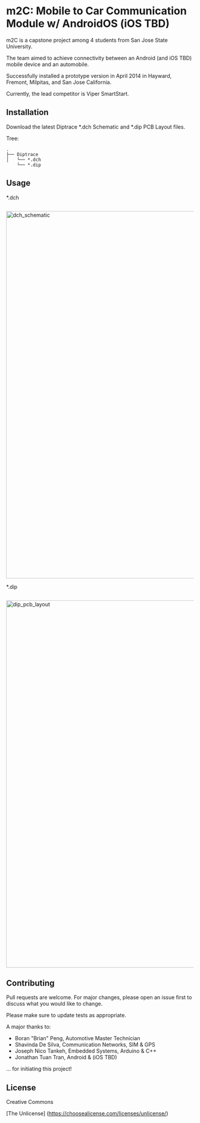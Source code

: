 # m2C: Mobile to Car Communication Module w/ AndroidOS (iOS TBD)

m2C is a capstone project among 4 students from San Jose State University.

The team aimed to achieve connectivity between an Android (and iOS TBD) mobile device and an automobile.

Successfully installed a prototype version in April 2014 in Hayward, Fremont, Milpitas, and San Jose California.

Currently, the lead competitor is Viper SmartStart.

## Installation

Download the latest Diptrace *.dch Schematic and *.dip PCB Layout files.

Tree:

```
.
├── Diptrace
│   └── *.dch
    └── *.dip
```

## Usage

*.dch

```python
```

<img width="1552" height="987" alt="dch_schematic" src="https://github.com/user-attachments/assets/0fdc38cd-a35b-41cf-9f1d-4232757dc456" />

*.dip

```python
```

<img width="1552" height="987" alt="dip_pcb_layout" src="https://github.com/user-attachments/assets/7fae6954-07bd-4e86-b397-3386b44d917a" />

## Contributing

Pull requests are welcome. For major changes, please open an issue first
to discuss what you would like to change.

Please make sure to update tests as appropriate.

A major thanks to:

- Boran "Brian" Peng, Automotive Master Technician
- Shavinda De Silva, Communication Networks, SIM & GPS
- Joseph Nico Tankeh, Embedded Systems, Arduino & C++
- Jonathan Tuan Tran, Android & (iOS TBD)

... for initiating this project!

## License

Creative Commons

[The Unlicense] (https://choosealicense.com/licenses/unlicense/)
